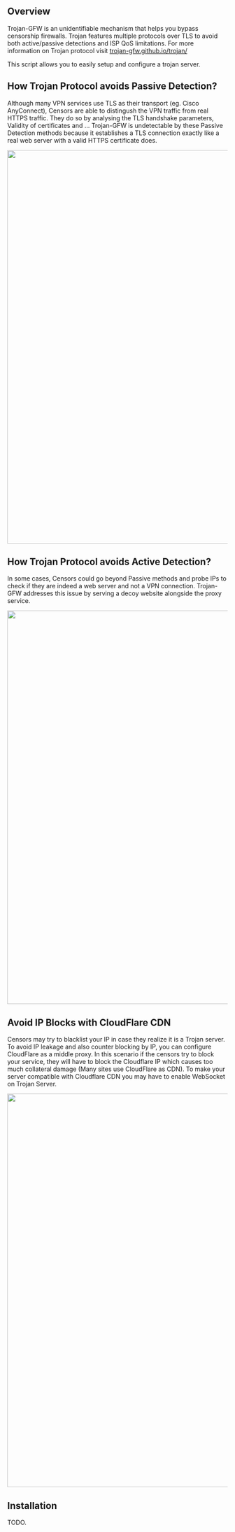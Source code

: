 Overview
---

Trojan-GFW is an unidentifiable mechanism that helps you bypass censorship firewalls.
Trojan features multiple protocols over TLS to avoid both active/passive detections and ISP QoS limitations.
For more information on Trojan protocol visit [trojan-gfw.github.io/trojan/](https://trojan-gfw.github.io/trojan/) 

This script allows you to easily setup and configure a trojan server.


How Trojan Protocol avoids Passive Detection?
---

Although many VPN services use TLS as their transport (eg. Cisco AnyConnect), Censors are able to distingush the VPN traffic from real HTTPS traffic. They do so by analysing the TLS handshake parameters, Validity of certificates and ...
Trojan-GFW is undetectable by these Passive Detection methods because it establishes a TLS connection exactly like a real web server with a valid HTTPS certificate does.

<p align="center">
  <img width="900" src="/../main/doc/passive.png?raw=true"/>
</p>


How Trojan Protocol avoids Active Detection?
---

In some cases, Censors could go beyond Passive methods and probe IPs to check if they are indeed a web server and not a VPN connection. Trojan-GFW addresses this issue by serving a decoy website alongside the proxy service.

<p align="center">
  <img width="900" src="/../main/doc/active.png?raw=true"/>
</p>


Avoid IP Blocks with CloudFlare CDN
---

Censors may try to blacklist your IP in case they realize it is a Trojan server. To avoid IP leakage and also counter blocking by IP, you can configure CloudFlare as a middle proxy. In this scenario if the censors try to block your service, they will have to block the Cloudflare IP which causes too much collateral damage (Many sites use CloudFlare as CDN). To make your server compatible with Cloudflare CDN you may have to enable WebSocket on Trojan Server.

<p align="center">
  <img width="900" src="/../main/doc/cloudflare.png?raw=true"/>
</p>


Installation
---

TODO.
